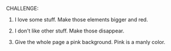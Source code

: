 CHALLENGE:

1. I love some stuff. Make those elements bigger and red.

2. I don't like other stuff.  Make those disappear.

3. Give the whole page a pink background.  Pink is a manly color.
